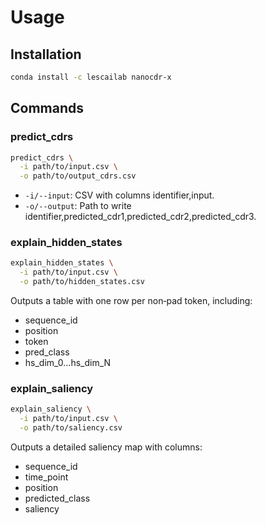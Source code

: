 <!-- docs/usage.md -->
# Usage

## Installation

```bash
conda install -c lescailab nanocdr-x
```

## Commands

### predict_cdrs

```bash
predict_cdrs \
  -i path/to/input.csv \
  -o path/to/output_cdrs.csv
```

- `-i/--input`: CSV with columns identifier,input.
- `-o/--output`: Path to write identifier,predicted_cdr1,predicted_cdr2,predicted_cdr3.

### explain_hidden_states

```bash
explain_hidden_states \
  -i path/to/input.csv \
  -o path/to/hidden_states.csv
```

Outputs a table with one row per non‑pad token, including:

- sequence_id
- position
- token
- pred_class
- hs_dim_0…hs_dim_N

### explain_saliency

```bash
explain_saliency \
  -i path/to/input.csv \
  -o path/to/saliency.csv
```

Outputs a detailed saliency map with columns:

- sequence_id
- time_point
- position
- predicted_class
- saliency